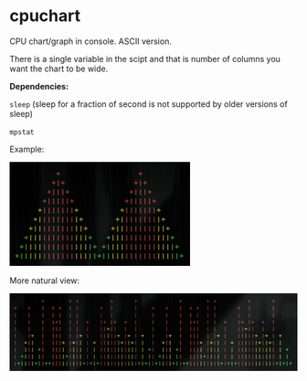 cpuchart
========

CPU chart/graph in console. ASCII version.

There is a single variable in the scipt and that is number of columns you want the chart to be wide.

**Dependencies:**

  `sleep` (sleep for a fraction of second is not supported by older versions of sleep)

  `mpstat`


Example:

![Console CPU graph.](https://raw.githubusercontent.com/mnmnc/img/master/graph.png)

More natural view:

![Console CPU graph.](https://raw.githubusercontent.com/mnmnc/img/master/graphlong.png)



